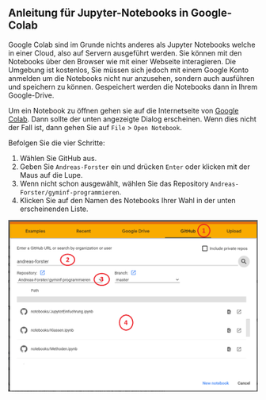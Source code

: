 ## Anleitung für Jupyter-Notebooks in Google-Colab

Google Colab sind im Grunde nichts anderes als Jupyter Notebooks welche in einer Cloud, also auf Servern ausgeführt werden. Sie können mit den Notebooks über den Browser wie mit einer Webseite interagieren. Die Umgebung ist kostenlos, Sie müssen sich jedoch mit einem Google Konto anmelden um die Notebooks nicht nur anzusehen, sondern auch ausführen und speichern zu können. Gespeichert werden die Notebooks dann in Ihrem Google-Drive. 

Um ein Notebook zu öffnen gehen sie auf die Internetseite von [Google Colab](https://colab.research.google.com). Dann sollte der unten angezeigte Dialog erscheinen. Wenn dies nicht der Fall ist, dann gehen Sie auf `File` > `Open Notebook`.

Befolgen Sie die vier Schritte:

1. Wählen Sie GitHub aus.
1. Geben Sie `Andreas-Forster` ein und drücken `Enter` oder klicken mit der Maus auf die Lupe.
1. Wenn nicht schon ausgewählt, wählen Sie das Repository `Andreas-Forster/gyminf-programmieren`.
1. Klicken Sie auf den Namen des Notebooks Ihrer Wahl in der unten erscheinenden Liste.

![jupyter-colab](images-colab/open-notebook.png)